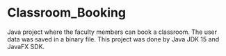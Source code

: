 # Classroom_Booking
Java project where the faculty members can book a classroom. The user data was saved in a binary file. This project was done by Java JDK 15 and JavaFX SDK.
